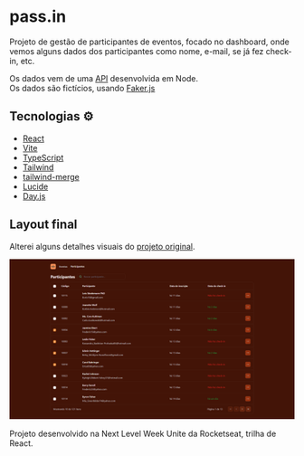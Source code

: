 # pass.in
Projeto de gestão de participantes de eventos, focado no dashboard, onde vemos alguns dados dos participantes como nome, e-mail, se já fez check-in, etc. <br>

Os dados vem de uma [API](<https://github.com/rocketseat-education/nlw-unite-nodejs>) desenvolvida em Node. <br>
Os dados são fictícios, usando [Faker.js](<https://fakerjs.dev/>) <br>

## Tecnologias &#9881;
- [React](<https://react.dev/>) <br>
- [Vite](<https://vitejs.dev/>) <br>
- [TypeScript](<https://www.typescriptlang.org/>) <br>
- [Tailwind](<https://tailwindcss.com/>) <br>
- [tailwind-merge](<https://www.npmjs.com/package/tailwind-merge>) <br>
- [Lucide](<https://lucide.dev/>) <br>
- [Day.js](<https://www.npmjs.com/package/dayjs>) <br>

## Layout final
Alterei alguns detalhes visuais do [projeto original](<https://www.figma.com/file/yFWzn4Rl5GWzE1gi12tY0j/pass.in-(Community)?type=design&node-id=2007-1477&mode=design>). <br>

<img src="./public/projectImg.png" alt="pass.in">

Projeto desenvolvido na Next Level Week Unite da Rocketseat, trilha de React.